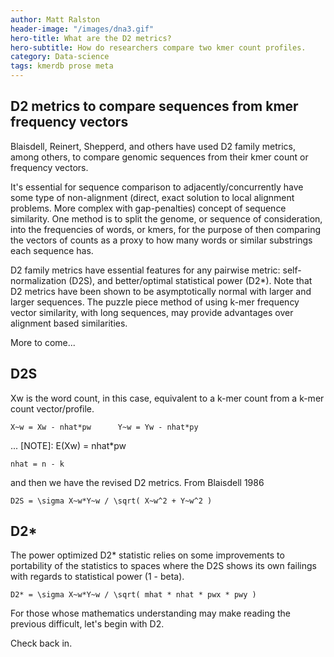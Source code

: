 ```yaml
---
author: Matt Ralston
header-image: "/images/dna3.gif"
hero-title: What are the D2 metrics?
hero-subtitle: How do researchers compare two kmer count profiles.
category: Data-science
tags: kmerdb prose meta
---
```



## D2 metrics to compare sequences from kmer frequency vectors

Blaisdell, Reinert, Shepperd, and others have used D2 family metrics, among others, to compare genomic sequences from their kmer count or frequency vectors. 

It's essential for sequence comparison to adjacently/concurrently have some type of non-alignment (direct, exact solution to local alignment problems. More complex with gap-penalties) concept of sequence similarity. One method is to split the genome, or sequence of consideration, into the frequencies of words, or kmers, for the purpose of then comparing the vectors of counts as a proxy to how many words or similar substrings each sequence has. 

D2 family metrics have essential features for any pairwise metric: self-normalization (D2S), and better/optimal statistical power (D2*). Note that D2 metrics have been shown to be asymptotically normal with larger and larger sequences. The puzzle piece method of using k-mer frequency vector similarity, with long sequences, may provide advantages over alignment based similarities.

More to come...



## D2S


Xw is the word count, in this case, equivalent to a k-mer count from a k-mer count vector/profile. 

```
X~w = Xw - nhat*pw      Y~w = Yw - nhat*py
```

... [NOTE]: E(Xw) = nhat*pw

```
nhat = n - k
```

and then we have the revised D2 metrics. From Blaisdell 1986
```
D2S = \sigma X~w*Y~w / \sqrt( X~w^2 + Y~w^2 )

```

## D2*

The power optimized D2* statistic relies on some improvements to portability of the statistics to spaces where the D2S shows its own failings with regards to statistical power (1 - beta).

```
D2* = \sigma X~w*Y~w / \sqrt( mhat * nhat * pwx * pwy )
```


For those whose mathematics understanding may make reading the previous difficult, let's begin with D2. 


Check back in.




